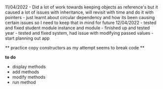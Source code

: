 11/04/2022 
        - Did a lot of work towards keeping objects as reference's but it caused a lot of issues with inheritance, will revisit with time and do it with pointers
        - just learnt about circular dependency and how its been causing certain issues so I need to keep that in mind for future 
12/04/2022
        - tested and fixed student module instance and module
        - finished up and tested year
        - tested and fixed system, had issue with modifying passed values
        - start planning out app

** practice copy constructors as my attempt seems to break code **

**to do**
* display methods
* add methods
* modify methods
* run method
